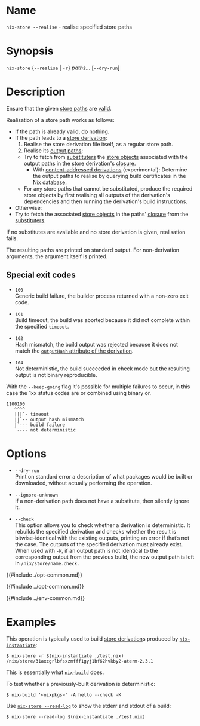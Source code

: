 # Name

`nix-store --realise` - realise specified store paths

# Synopsis

`nix-store` {`--realise` | `-r`} *paths…* [`--dry-run`]

# Description

Ensure that the given [store paths] are [valid].

Realisation of a store path works as follows:

- If the path is already valid, do nothing.
- If the path leads to a [store derivation]:
  1. Realise the store derivation file itself, as a regular store path.
  2. Realise its [output paths]:
    - Try to fetch from [substituters] the [store objects] associated with the output paths in the store derivation's [closure].
      - With [content-addressed derivations] (experimental): Determine the output paths to realise by querying build certificates in the [Nix database].
    - For any store paths that cannot be substituted, produce the required store objects by first realising all outputs of the derivation's dependencies and then running the derivation's build instructions.
- Otherwise:
 - Try to fetch the associated [store objects] in the paths' [closure] from the [substituters].

If no substitutes are available and no store derivation is given, realisation fails.

[store paths]: ../glossary.md#gloss-store-path
[valid]: ../glossary.md#gloss-validity
[store derivation]: ../glossary.md#gloss-store-derivation
[output paths]: ../glossary.md#gloss-output-path
[store objects]: ../glossary.md#gloss-store-object
[closure]: ../glossary.md#gloss-closure
[substituters]: @docroot/command-ref/conf-file.md#conf-substituters
[content-addressed derivations]: @docroot@/contributing/experimental-features.md#xp-feature-ca-derivations
[Nix database]: @docroot@/glossary.md#gloss-nix-database

The resulting paths are printed on standard output.
For non-derivation arguments, the argument itself is printed.

## Special exit codes

  - `100`\
    Generic build failure, the builder process returned with a non-zero
    exit code.

  - `101`\
    Build timeout, the build was aborted because it did not complete
    within the specified `timeout`.

  - `102`\
    Hash mismatch, the build output was rejected because it does not
    match the [`outputHash` attribute of the
    derivation](@docroot@/language/advanced-attributes.md).

  - `104`\
    Not deterministic, the build succeeded in check mode but the
    resulting output is not binary reproducible.

With the `--keep-going` flag it's possible for multiple failures to
occur, in this case the 1xx status codes are or combined using binary
or.

    1100100
       ^^^^
       |||`- timeout
       ||`-- output hash mismatch
       |`--- build failure
       `---- not deterministic

# Options

  - `--dry-run`\
    Print on standard error a description of what packages would be
    built or downloaded, without actually performing the operation.

  - `--ignore-unknown`\
    If a non-derivation path does not have a substitute, then silently
    ignore it.

  - `--check`\
    This option allows you to check whether a derivation is
    deterministic. It rebuilds the specified derivation and checks
    whether the result is bitwise-identical with the existing outputs,
    printing an error if that’s not the case. The outputs of the
    specified derivation must already exist. When used with `-K`, if an
    output path is not identical to the corresponding output from the
    previous build, the new output path is left in
    `/nix/store/name.check.`

{{#include ./opt-common.md}}

{{#include ../opt-common.md}}

{{#include ../env-common.md}}

# Examples

This operation is typically used to build [store derivation]s produced by
[`nix-instantiate`](@docroot@/command-ref/nix-instantiate.md):

[store derivation]: @docroot@/glossary.md#gloss-store-derivation

```console
$ nix-store -r $(nix-instantiate ./test.nix)
/nix/store/31axcgrlbfsxzmfff1gyj1bf62hvkby2-aterm-2.3.1
```

This is essentially what [`nix-build`](@docroot@/command-ref/nix-build.md) does.

To test whether a previously-built derivation is deterministic:

```console
$ nix-build '<nixpkgs>' -A hello --check -K
```

Use [`nix-store --read-log`](./read-log.md) to show the stderr and stdout of a build:

```console
$ nix-store --read-log $(nix-instantiate ./test.nix)
```
